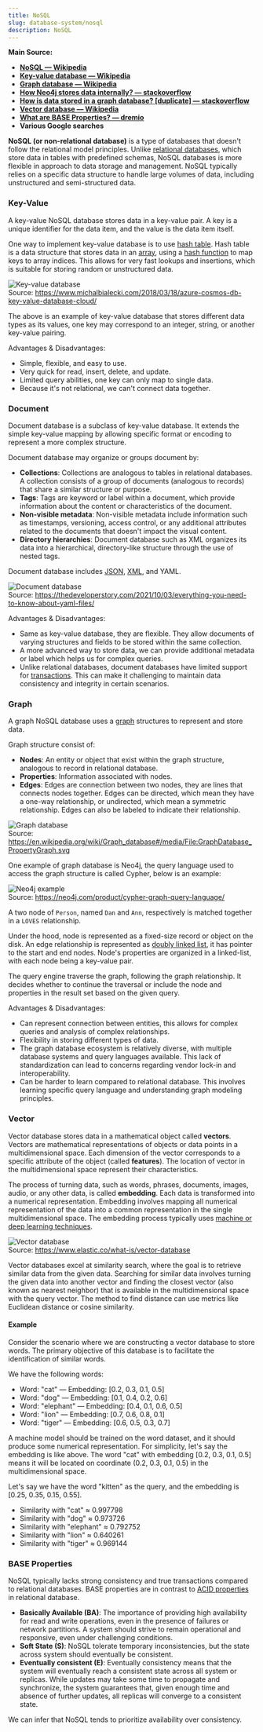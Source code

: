 ```yaml
---
title: NoSQL
slug: database-system/nosql
description: NoSQL
---
```


**Main Source:**

- **[NoSQL — Wikipedia](https://en.wikipedia.org/wiki/NoSQL)**
- **[Key-value database — Wikipedia](https://en.wikipedia.org/wiki/Key%E2%80%93value_database)**
- **[Graph database — Wikipedia](https://en.wikipedia.org/wiki/Graph_database)**
- **[How Neo4j stores data internally? — stackoverflow](https://stackoverflow.com/questions/24366078/how-neo4j-stores-data-internally)**
- **[How is data stored in a graph database? [duplicate] — stackoverflow](https://stackoverflow.com/questions/48777704/how-is-data-stored-in-a-graph-database)**
- **[Vector database — Wikipedia](https://en.wikipedia.org/wiki/Vector_database)**
- **[What are BASE Properties? — dremio](https://www.dremio.com/wiki/base-properties/)**
- **Various Google searches**

**NoSQL (or non-relational database)** is a type of databases that doesn't follow the relational model principles. Unlike [relational databases](/cs-notes/database-system/relational-data), which store data in tables with predefined schemas, NoSQL databases is more flexible in approach to data storage and management. NoSQL typically relies on a specific data structure to handle large volumes of data, including unstructured and semi-structured data.

### Key-Value

A key-value NoSQL database stores data in a key-value pair. A key is a unique identifier for the data item, and the value is the data item itself.

One way to implement key-value database is to use [hash table](/cs-notes/data-structures-and-algorithms/hash-table). Hash table is a data structure that stores data in an [array](/cs-notes/data-structures-and-algorithms/array), using a [hash function](/cs-notes/computer-security/hash-function) to map keys to array indices. This allows for very fast lookups and insertions, which is suitable for storing random or unstructured data.

![Key-value database](./key-value.png)  
Source: https://www.michalbialecki.com/2018/03/18/azure-cosmos-db-key-value-database-cloud/

The above is an example of key-value database that stores different data types as its values, one key may correspond to an integer, string, or another key-value pairing.

Advantages & Disadvantages:

- Simple, flexible, and easy to use.
- Very quick for read, insert, delete, and update.
- Limited query abilities, one key can only map to single data.
- Because it's not relational, we can't connect data together.

### Document

Document database is a subclass of key-value database. It extends the simple key-value mapping by allowing specific format or encoding to represent a more complex structure.

Document database may organize or groups document by:

- **Collections**: Collections are analogous to tables in relational databases. A collection consists of a group of documents (analogous to records) that share a similar structure or purpose.
- **Tags**: Tags are keyword or label within a document, which provide information about the content or characteristics of the document.
- **Non-visible metadata**: Non-visible metadata include information such as timestamps, versioning, access control, or any additional attributes related to the documents that doesn't impact the visual content.
- **Directory hierarchies**: Document database such as XML organizes its data into a hierarchical, directory-like structure through the use of nested tags.

Document database includes [JSON](/cs-notes/digital-media-processing/json), [XML](/cs-notes/digital-media-processing/xml), and YAML.

![Document database](./document.png)  
Source: https://thedeveloperstory.com/2021/10/03/everything-you-need-to-know-about-yaml-files/

Advantages & Disadvantages:

- Same as key-value database, they are flexible. They allow documents of varying structures and fields to be stored within the same collection.
- A more advanced way to store data, we can provide additional metadata or label which helps us for complex queries.
- Unlike relational databases, document databases have limited support for [transactions](/cs-notes/database-system/transactions). This can make it challenging to maintain data consistency and integrity in certain scenarios.

### Graph

A graph NoSQL database uses a [graph](/cs-notes/data-structures-and-algorithms/graph) structures to represent and store data.

Graph structure consist of:

- **Nodes**: An entity or object that exist within the graph structure, analogous to record in relational database.
- **Properties**: Information associated with nodes.
- **Edges**: Edges are connection between two nodes, they are lines that connects nodes together. Edges can be directed, which mean they have a one-way relationship, or undirected, which mean a symmetric relationship. Edges can also be labeled to indicate their relationship.

![Graph database](./graph.png)  
Source: https://en.wikipedia.org/wiki/Graph_database#/media/File:GraphDatabase_PropertyGraph.svg

One example of graph database is Neo4j, the query language used to access the graph structure is called Cypher, below is an example:

![Neo4j example](./neo4j.png)  
Source: https://neo4j.com/product/cypher-graph-query-language/

A two node of `Person`, named `Dan` and `Ann`, respectively is matched together in a `LOVES` relationship.

Under the hood, node is represented as a fixed-size record or object on the disk. An edge relationship is represented as [doubly linked list](/cs-notes/data-structures-and-algorithms/linked-list#doubly-linked-list), it has pointer to the start and end nodes. Node's properties are organized in a linked-list, with each node being a key-value pair.

The query engine traverse the graph, following the graph relationship. It decides whether to continue the traversal or include the node and properties in the result set based on the given query.

Advantages & Disadvantages:

- Can represent connection between entities, this allows for complex queries and analysis of complex relationships.
- Flexibility in storing different types of data.
- The graph database ecosystem is relatively diverse, with multiple database systems and query languages available. This lack of standardization can lead to concerns regarding vendor lock-in and interoperability.
- Can be harder to learn compared to relational database. This involves learning specific query language and understanding graph modeling principles.

### Vector

Vector database stores data in a mathematical object called **vectors**. Vectors are mathematical representations of objects or data points in a multidimensional space. Each dimension of the vector corresponds to a specific attribute of the object (called **features**). The location of vector in the multidimensional space represent their characteristics.

The process of turning data, such as words, phrases, documents, images, audio, or any other data, is called **embedding**. Each data is transformed into a numerical representation. Embedding involves mapping all numerical representation of the data into a common representation in the single multidimensional space. The embedding process typically uses [machine or deep learning techniques](/cs-notes/machine-learning-intro).

![Vector database](./vector.png)  
Source: https://www.elastic.co/what-is/vector-database

Vector databases excel at similarity search, where the goal is to retrieve similar data from the given data. Searching for similar data involves turning the given data into another vector and finding the closest vector (also known as nearest neighbor) that is available in the multidimensional space with the query vector. The method to find distance can use metrics like Euclidean distance or cosine similarity.

#### Example

Consider the scenario where we are constructing a vector database to store words. The primary objective of this database is to facilitate the identification of similar words.

We have the following words:

- Word: "cat" — Embedding: [0.2, 0.3, 0.1, 0.5]
- Word: "dog" — Embedding: [0.1, 0.4, 0.2, 0.6]
- Word: "elephant" — Embedding: [0.4, 0.1, 0.6, 0.5]
- Word: "lion" — Embedding: [0.7, 0.6, 0.8, 0.1]
- Word: "tiger" — Embedding: [0.6, 0.5, 0.3, 0.7]

A machine model should be trained on the word dataset, and it should produce some numerical representation. For simplicity, let's say the embedding is like above. The word "cat" with embedding [0.2, 0.3, 0.1, 0.5] means it will be located on coordinate (0.2, 0.3, 0.1, 0.5) in the multidimensional space.

Let's say we have the word "kitten" as the query, and the embedding is [0.25, 0.35, 0.15, 0.55].

- Similarity with "cat" ≈ 0.997798
- Similarity with "dog" ≈ 0.973726
- Similarity with "elephant" ≈ 0.792752
- Similarity with "lion" ≈ 0.640261
- Similarity with "tiger" ≈ 0.969144

### BASE Properties

NoSQL typically lacks strong consistency and true transactions compared to relational databases. BASE properties are in contrast to [ACID properties](/cs-notes/database-system/transactions#acid) in relational database.

- **Basically Available (BA)**: The importance of providing high availability for read and write operations, even in the presence of failures or network partitions. A system should strive to remain operational and responsive, even under challenging conditions.
- **Soft State (S)**: NoSQL tolerate temporary inconsistencies, but the state across system should eventually be consistent.
- **Eventually consistent (E)**: Eventually consistency means that the system will eventually reach a consistent state across all system or replicas. While updates may take some time to propagate and synchronize, the system guarantees that, given enough time and absence of further updates, all replicas will converge to a consistent state.

We can infer that NoSQL tends to prioritize availability over consistency.
